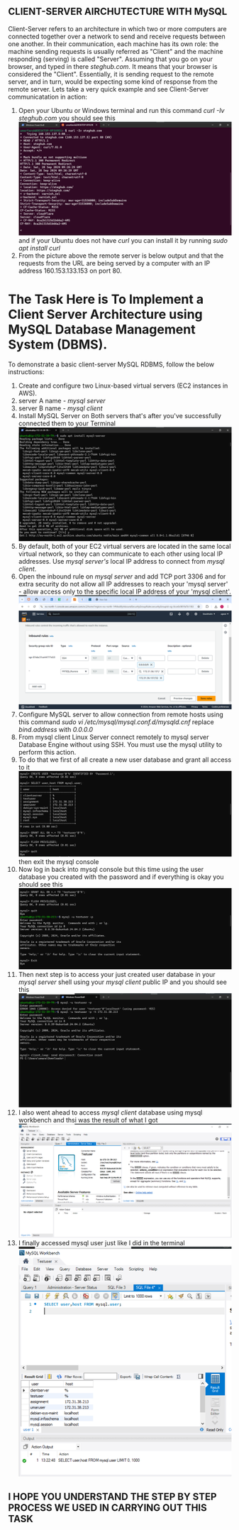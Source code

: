 ## CLIENT-SERVER AIRCHUTECTURE WITH MySQL
Client-Server refers to an architecture in which two or more computers are connected together over a network to send and receive requests between one another.
In their communication, each machine has its own role: the machine sending requests is usually referred as "Client" and the machine responding (serving) is called "Server".
Assuming that you go on your browser, and typed in there *steghub.com*. It means that your browser is considered the "Client". Essentially, it is sending request to the remote server, and in turn, would be expecting some kind of response from the remote server.
Lets take a very quick example and see Client-Server communicatation in action:
1. Open your Ubuntu or Windows terminal and run this command *curl -Iv steghub.com* you should see this ![reference image](/Pictures/pic1.PNG) and if your Ubuntu does not have *curl* you can install it by running *sudo apt install curl*
2. From the picture above the remote server is below output and that the requests from the URL are being served by a computer with an IP address 160.153.133.153 on port 80. 

# The Task Here is To Implement a Client Server Architecture using MySQL Database Management System (DBMS).
To demonstrate a basic client-server MySQL RDBMS, follow the below instructions: 
1. Create and configure two Linux-based virtual servers (EC2 instances in AWS). 
2. server A name - *mysql server*
3. server B name - *mysql client*
4. Install MySQL Server on Both servers that's after you've successfully connected them to your Terminal ![reference image](/Pictures/pic2.PNG)
5. By default, both of your EC2 virtual servers are located in the same local virtual network, so they can communicate to each other using local IP addresses. Use *mysql server's* local IP address to connect from *mysql client*.
6. Open the inbound rule on *mysql server* and add TCP port 3306 and for extra security do not allow all IP addresses to reach your 'mysql server' - allow access only to the specific local IP address of your 'mysql client'. ![reference image](/Pictures/pic3.PNG)
7. Configure MySQL server to allow connection from remote hosts using this command *sudo vi /etc/mysql/mysql.conf.d/mysqld.cnf* replace *bind.address* with *0.0.0.0*
8. From mysql client Linux Server connect remotely to mysql server Database Engine without using SSH. You must use the mysql utility to perform this action.
9. To do that we first of all create a new user database and grant all access to it ![reference image](/Pictures/pic6.PNG) then exit the mysql console 
10. Now log in back into mysql console but this time using the user database you created with the password and if everything is okay you should see this ![reference image](/Pictures/pic7.PNG) 
11. Then next step is to access your just created user database in your *mysql server* shell using your *mysql client* public IP and you should see this ![reference image](/Pictures/pic8.PNG)
12. I also went ahead to access *mysql client* database using mysql workbench and thsi was the result of what I got ![reference image](/Pictures/pic9.PNG) 
13. I finally accessed mysql user just like I did in the terminal ![reference image](/Pictures/pic10.PNG) 

## I HOPE YOU UNDERSTAND THE STEP BY STEP PROCESS WE USED IN CARRYING OUT THIS TASK